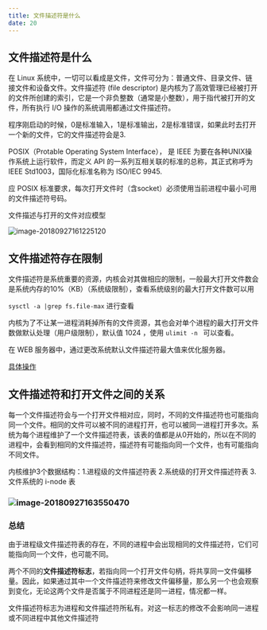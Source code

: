 ```yaml
---
title: 文件描述符是什么
date: 20
---
```






## 文件描述符是什么

在 Linux 系统中，一切可以看成是文件，文件可分为：普通文件、目录文件、链接文件和设备文件。文件描述符 (file descriptor) 是内核为了高效管理已经被打开的文件所创建的索引，它是一个非负整数（通常是小整数），用于指代被打开的文件，所有执行 I/O 操作的系统调用都通过文件描述符。 

程序刚启动的时候，0是标准输入，1是标准输出，2是标准错误，如果此时去打开一个新的文件，它的文件描述符会是3. 

POSIX（Protable Operating System Interface）， 是 IEEE 为要在各种UNIX操作系统上运行软件，而定义 API 的一系列互相关联的标准的总称，其正式称呼为 IEEE Std1003，国际化标准名称为 ISO/IEC 9945.

应 POSIX 标准要求，每次打开文件时（含socket）必须使用当前进程中最小可用的文件描述符号码。

文件描述与打开的文件对应模型

![image-20180927161225120](/Users/chen/Blog/blog/public/images/image-20180927161225120.png) 

## 文件描述符存在限制

文件描述符是系统重要的资源，内核会对其做相应的限制，一般最大打开文件数会是系统内存的10%（KB）（系统级限制），查看系统级别的最大打开文件数可以用

`sysctl -a |grep fs.file-max`  进行查看

内核为了不让某一进程消耗掉所有的文件资源，其也会对单个进程的最大打开文件数做默认处理（用户级限制），默认值 1024 ，使用 `ulimit -n ` 可以查看。

在 WEB 服务器中，通过更改系统默认文件描述符最大值来优化服务器。

[具体操作](https://blog.csdn.net/kumu_linux/article/details/7877770)



## 文件描述符和打开文件之间的关系

​	每一个文件描述符会与一个打开文件相对应，同时，不同的文件描述符也可能指向同一个文件。相同的文件可以被不同的进程打开，也可以被同一进程打开多次。系统为每个进程维护了一个文件描述符表，该表的值都是从0开始的，所以在不同的进程中，会看到相同的文件描述符，描述符有可能指向同一个文件，也有可能指向不同文件。

内核维护3个数据结构：1.进程级的文件描述符表  2.系统级的打开文件描述符表  3.文件系统的 i-node 表

### ![image-20180927163550470](/Users/chen/Blog/blog/public/images/image-20180927163550470.png)

### 总结

由于进程级文件描述符表的存在，不同的进程中会出现相同的文件描述符，它们可能指向同一个文件，也可能不同。

两个不同的**文件描述符标志**，若指向同一个打开文件句柄，将共享同一文件偏移量。因此，如果通过其中一个文件描述符来修改文件偏移量，那么另一个也会观察到变化，无论这两个文件是否属于不同进程还是同一进程，情况都一样。

文件描述符标志为进程和文件描述符所私有。对这一标志的修改不会影响同一进程或不同进程中其他文件描述符